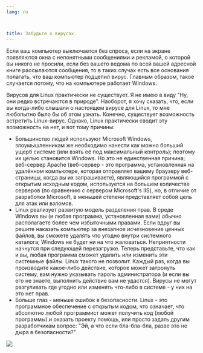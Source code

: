 ```yaml
---
lang: ru



title: Забудьте о вирусах.
---
```


Если ваш компьютер выключается без спроса, если на экране
появляются окна с непонятными сообщениями и рекламой, о которой
вы никого не просили, если без вашего ведома по всей вашей адресной
книге рассылаются сообщения, то в таких случах есть все
основания полагать, что ваш компьютер подцепил вирус.
Главным образом, такое случается потому, что на компьютере
работает Windows.

Вирусов для Linux практически не существует. Я не имею в виду "Ну, они
редко встречаются в природе". Наоборот, я хочу сказать, что, если вы когда-либо
слышали о настоящем вирусе для Linux, то мне любопытно было бы об этом
узнать. Конечно, существует возможность встретить Linux-вирус.
Однако, Linux практически сводит эту возможность на нет, и вот тому 
причины:

<ul>

<li>Большинство людей используют Microsoft Windows, злоумышленникам же необходимо
нанести как можно больший ущерб системе (или взять её под максимальный контроль);
поэтому их целью становится Windows. Но это не единственная причина;
веб-сервер Apache (веб-сервер - это программа, установленная на удалённом
компьютере, которая отправляет вашему браузеру веб-страницы, когда вы
их запрашиваете), являющийся программой с открытым исходным кодом,
используется на большем количестве серверов (по сравнению с сервером
Microsoft's IIS), но, в отличие от разработки Microsoft, в меньшей
степени представляет собой цель для атак или взломов.</li>

<li>Linux реализует развитую модель разделения прав. В среде Windows вы
(и любая программа, установленная вами) обычно располагаете более чем
избыточными правами. Если вдруг вы решите наказать компьютер за внезапное
исчезновение ценных файлов, вы сможете удалять что угодно внутри
системного каталога; Windows не будет ни на что жаловаться. Неприятности
начнутся при следующей перезагрузке. Теперь представьте, что как и вы,
любая программа сможет удалить или изменить эти системные файлы.
Linux такого не позволит. Каждый раз, когда вы производите какое-либо
действие, которое может затронуть систему, вам нужно указывать пароль
администратора (и если вы его не знаете, выполнить действие вам не
удастся). Вирусы не могут разгуливать где угодно или изменять
что-либо в системе - у них на это нет прав.</li>

<li>Больше глаз - меньше ошибок в безопасности. Linux - это программное обеспечение
с открытым кодом, что означает, что абсолютно любой программист
может получить код (любой программы) и оказать проекту помощь,
или просто задать другим разработчикам вопрос: "Эй, а что если бла-бла-бла,
разве это не дыра в безопасности?"</li>

</ul>

<img src="Images/viruses_thumb.png" />




